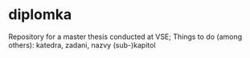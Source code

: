 # diplomka
Repository for a master thesis conducted at VSE; 
Things to do (among others): katedra, zadani, nazvy (sub-)kapitol
